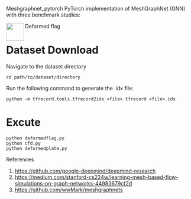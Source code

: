 Meshgraphnet_pytorch
PyTorch implementation of MeshGraphNet (GNN) with three benchmark studies:

Deformed flag
<a href="url"><img src="[http://url.to/image.png](https://github.com/YujiaWei2020/Meshgraphnet_pytorch/blob/main/world_anim.gif)" align="left" height="48" width="48" ></a>

# Dataset Download 
Navigate to the dataset directory
```
cd path/to/dataset/directory
```
Run the following command to generate the .idx file:
```
python -m tfrecord.tools.tfrecord2idx <file>.tfrecord <file>.idx
```

# Excute
```
python deformedflag.py
python cfd.py
python deformedplate.py
```



References

1. https://github.com/google-deepmind/deepmind-research
2. https://medium.com/stanford-cs224w/learning-mesh-based-flow-simulations-on-graph-networks-44983679cf2d
3. https://github.com/wwMark/meshgraphnets
